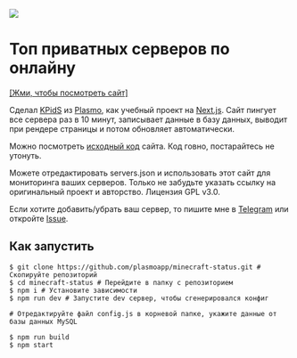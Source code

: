 ![](https://imgur.com/Qoj7dbO.png)

# Топ приватных серверов по онлайну

 [[Жми, чтобы посмотреть сайт]](https://stats.plo.su)

<p className="text_16">Сделал <a href="https://t.me/kpidsch" target="_blank">KPidS</a> из <a href="https://">Plasmo</a>, как учебный проект на <a href="https://Nextjs.org/" target="_blank">Next.js</a>. Сайт пингует все сервера раз в 10 минут, записывает данные в базу данных, выводит при рендере страницы и потом обновляет автоматически.</p>

<p className="text_16">Можно посмотреть <a href="https://github.com/plasmoapp/minecraft-status" target="_blank">исходный код</a> сайта. Код говно, постарайтесь не утонуть.</p>

<p className="text_16">Можете отредактировать servers.json и использовать этот сайт для мониторинга ваших серверов. Только не забудьте указать ссылку на оригинальный проект и авторство. Лицензия GPL v3.0.</p>

<p className="text_16">Если хотите добавить/убрать ваш сервер, то пишите мне в <a href="https://t.me/kpids" target="_blank">Telegram</a> или откройте <a href="https://github.com/plasmoapp/minecraft-status/issues" target="_blank">Issue</a>.</p>

## Как запустить

```shell
$ git clone https://github.com/plasmoapp/minecraft-status.git # Скопируйте репозиторий
$ cd minecraft-status # Перейдите в папку с репозиторием
$ npm i # Установите зависимости
$ npm run dev # Запустите dev сервер, чтобы сгенерировался конфиг

# Отредактируйте файл config.js в корневой папке, укажите данные от базы данных MySQL

$ npm run build 
$ npm start
```

